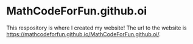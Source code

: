 # MathCodeForFun.github.oi
This respository is where I created my website! The url to the website is https://mathcodeforfun.github.io/MathCodeForFun.github.oi/.
